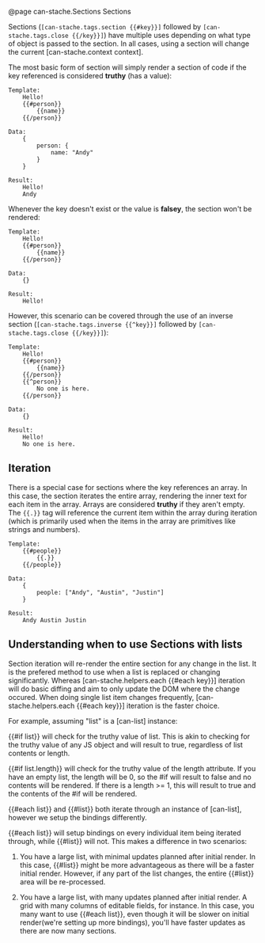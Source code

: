 @page can-stache.Sections Sections

Sections (`[can-stache.tags.section {{#key}}]` followed by `[can-stache.tags.close {{/key}}]`) have multiple uses 
depending on what type of object is passed to the section. In all cases, using a section will change 
the current [can-stache.context context].

The most basic form of section will simply render a section of code if the key referenced is considered **truthy** (has a value):

	Template:
		Hello!
		{{#person}}
			{{name}}
		{{/person}}

	Data:
		{
			person: {
				name: "Andy"
			}
		}

	Result:
		Hello!
		Andy

Whenever the key doesn't exist or the value is **falsey**, the section won't be rendered:

	Template:
		Hello!
		{{#person}}
			{{name}}
		{{/person}}

	Data:
		{}

	Result:
		Hello!

However, this scenario can be covered through the use of an inverse section 
(`[can-stache.tags.inverse {{^key}}]` followed by `[can-stache.tags.close {{/key}}]`):

	Template:
		Hello!
		{{#person}}
			{{name}}
		{{/person}}
		{{^person}}
			No one is here.
		{{/person}}

	Data:
		{}

	Result:
		Hello!
		No one is here.

## Iteration

There is a special case for sections where the key references an array. In this case, the section iterates 
the entire array, rendering the inner text for each item in the array. Arrays are considered **truthy** if 
they aren't empty. The `{{.}}` tag will reference the current item within the array during iteration (which is 
primarily used when the items in the array are primitives like strings and numbers).

	Template:
		{{#people}}
			{{.}} 
		{{/people}}

	Data:
		{
			people: ["Andy", "Austin", "Justin"]
		}

	Result:
		Andy Austin Justin

## Understanding when to use Sections with lists

Section iteration will re-render the entire section for any change in the list. It is the prefered method to
use when a list is replaced or changing significantly. Whereas [can-stache.helpers.each {{#each key}}] iteration
will do basic diffing and aim to only update the DOM where the change occured. When doing single list item
changes frequently, [can-stache.helpers.each {{#each key}}] iteration is the faster choice.

For example, assuming "list" is a [can-list] instance:

{{#if list}} will check for the truthy value of list. This is akin to checking for the truthy value of any JS object and will result to true, regardless of list contents or length.

{{#if list.length}} will check for the truthy value of the length attribute. If you have an empty list, the length will be 0, so the #if will result to false and no contents will be rendered. If there is a length >= 1, this will result to true and the contents of the #if will be rendered.

{{#each list}} and {{#list}} both iterate through an instance of [can-list], however we setup the bindings differently.

{{#each list}} will setup bindings on every individual item being iterated through, while {{#list}} will not. This makes a difference in two scenarios:

1) You have a large list, with minimal updates planned after initial render. In this case, {{#list}} might be more advantageous as there will be a faster initial render. However, if any part of the list changes, the entire {{#list}} area will be re-processed.

2) You have a large list, with many updates planned after initial render. A grid with many columns of editable fields, for instance. In this case, you many want to use {{#each list}}, even though it will be slower on initial render(we're setting up more bindings), you'll have faster updates as there are now many sections.

